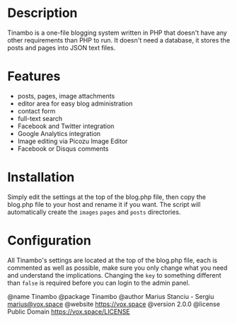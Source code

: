 Description
===========

Tinambo is a one-file blogging system written in PHP that doesn't have any other
requirements than PHP to run. It doesn't need a database, it stores the posts
and pages into JSON text files.

Features
========

- posts, pages, image attachments
- editor area for easy blog administration
- contact form
- full-text search
- Facebook and Twitter integration
- Google Analytics integration
- Image editing via Picozu Image Editor
- Facebook or Disqus comments

Installation
============

Simply edit the settings at the top of the blog.php file, then copy the blog.php
file to your host and rename it if you want. The script will automatically create
the `images` `pages` and `posts` directories.

Configuration
=============

All Tinambo's settings are located at the top of the blog.php file, each is
commented as well as possible, make sure you only change what you need and
understand the implications. Changing the `key` to something different than
`false` is required before you can login to the admin panel.

@name Tinambo
@package Tinambo
@author Marius Stanciu - Sergiu <marius@vox.space>
@website https://vox.space
@version 2.0.0
@license Public Domain https://vox.space/LICENSE
